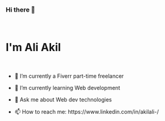 <h3> Hi there 👋 </h3>
<br/>
<h1>I'm Ali Akil</h1>
<br/>
<div>
  <ul>
    <li>
      <p>
 🔭 I’m currently a Fiverr part-time freelancer
      </p>
     </li>
     <li>
       <p>
 🌱 I’m currently learning Web development
          </p>
     </li>
    <li>
       <p>
 💬 Ask me about Web dev technologies
           </p>
     </li>
     <li>
       <p>
 📫 How to reach me: https://www.linkedin.com/in/akilali-/
       </p>
     </li>
  </ul>
</div>

